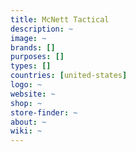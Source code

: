 ```yaml
---
title: McNett Tactical
description: ~
image: ~
brands: []
purposes: []
types: []
countries: [united-states]
logo: ~
website: ~
shop: ~
store-finder: ~
about: ~
wiki: ~
---
```

